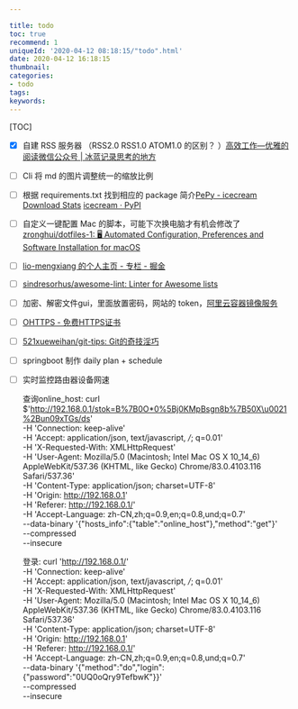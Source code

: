 ```yaml
---

title: todo
toc: true
recommend: 1
uniqueId: '2020-04-12 08:18:15/"todo".html'
date: 2020-04-12 16:18:15
thumbnail:
categories:
- todo
tags:
keywords:
---
```


[TOC]

<!--more-->

- [x] 自建 RSS 服务器 （RSS2.0 RSS1.0 ATOM1.0 的区别？ ）[高效工作—优雅的阅读微信公众号 | 冰蓝记录思考的地方](http://lanbing510.info/2017/12/14/Wechat-RSS-Huginn.html)

- [ ] Cli 将 md 的图片调整统一的缩放比例

- [ ] 根据 requirements.txt 找到相应的 package 简介[PePy - icecream Download Stats](https://pepy.tech/project/icecream)
  [icecream · PyPI](https://pypi.org/project/icecream/)
  
- [ ] 自定义一键配置 Mac 的脚本，可能下次换电脑才有机会修改了 [zronghui/dotfiles-1: 🖥️ Automated Configuration, Preferences and Software Installation for macOS](https://github.com/zronghui/dotfiles-1)

- [ ] [lio-mengxiang 的个人主页 - 专栏 - 掘金](https://juejin.im/user/5a17ea7f51882575d42f1211/posts)

- [ ] [sindresorhus/awesome-lint: Linter for Awesome lists](https://github.com/sindresorhus/awesome-lint)

- [ ] 加密、解密文件gui，里面放置密码，网站的 token，[阿里云容器镜像服务](https://cr.console.aliyun.com/undefined/instances/mirrors?accounttraceid=df8df73447e24aa69696513c30ab5a05bjkk)

- [ ] [OHTTPS - 免费HTTPS证书](https://ohttps.com/?hao.su)

- [ ] [521xueweihan/git-tips: Git的奇技淫巧](https://github.com/521xueweihan/git-tips)

- [ ] springboot 制作 daily plan + schedule 

- [ ] 实时监控路由器设备网速

  查询online_host: curl $'http://192.168.0.1/stok=B%7B0O*0%5Bj0KMpBsgn8b%7B50X\u0021%2Bun09xTGs/ds' \
    -H 'Connection: keep-alive' \
    -H 'Accept: application/json, text/javascript, */*; q=0.01' \
    -H 'X-Requested-With: XMLHttpRequest' \
    -H 'User-Agent: Mozilla/5.0 (Macintosh; Intel Mac OS X 10_14_6) AppleWebKit/537.36 (KHTML, like Gecko) Chrome/83.0.4103.116 Safari/537.36' \
    -H 'Content-Type: application/json; charset=UTF-8' \
    -H 'Origin: http://192.168.0.1' \
    -H 'Referer: http://192.168.0.1/' \
    -H 'Accept-Language: zh-CN,zh;q=0.9,en;q=0.8,und;q=0.7' \
    --data-binary '{"hosts_info":{"table":"online_host"},"method":"get"}' \
    --compressed \
    --insecure

  登录:  curl 'http://192.168.0.1/' \
    -H 'Connection: keep-alive' \
    -H 'Accept: application/json, text/javascript, */*; q=0.01' \
    -H 'X-Requested-With: XMLHttpRequest' \
    -H 'User-Agent: Mozilla/5.0 (Macintosh; Intel Mac OS X 10_14_6) AppleWebKit/537.36 (KHTML, like Gecko) Chrome/83.0.4103.116 Safari/537.36' \
    -H 'Content-Type: application/json; charset=UTF-8' \
    -H 'Origin: http://192.168.0.1' \
    -H 'Referer: http://192.168.0.1/' \
    -H 'Accept-Language: zh-CN,zh;q=0.9,en;q=0.8,und;q=0.7' \
    --data-binary '{"method":"do","login":{"password":"0UQ0oQry9TefbwK"}}' \
    --compressed \
    --insecure


